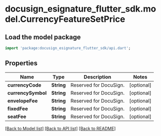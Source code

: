 # docusign_esignature_flutter_sdk.model.CurrencyFeatureSetPrice

## Load the model package
```dart
import 'package:docusign_esignature_flutter_sdk/api.dart';
```

## Properties
Name | Type | Description | Notes
------------ | ------------- | ------------- | -------------
**currencyCode** | **String** | Reserved for DocuSign. | [optional] 
**currencySymbol** | **String** | Reserved for DocuSign. | [optional] 
**envelopeFee** | **String** | Reserved for DocuSign. | [optional] 
**fixedFee** | **String** | Reserved for DocuSign. | [optional] 
**seatFee** | **String** | Reserved for DocuSign. | [optional] 

[[Back to Model list]](../README.md#documentation-for-models) [[Back to API list]](../README.md#documentation-for-api-endpoints) [[Back to README]](../README.md)


